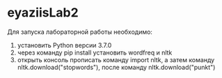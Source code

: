 # eyaziisLab2

Для запуска лабораторной работы необходимо:
1) установить Python версии 3.7.0
2) через команду pip install установить wordfreq и nltk
3) открыть консоль прописать команду import nltk, а затем команду nltk.download("stopwords"), после команду nltk.download("punkt")
